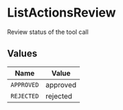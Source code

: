 # ListActionsReview

Review status of the tool call


## Values

| Name       | Value      |
| ---------- | ---------- |
| `APPROVED` | approved   |
| `REJECTED` | rejected   |